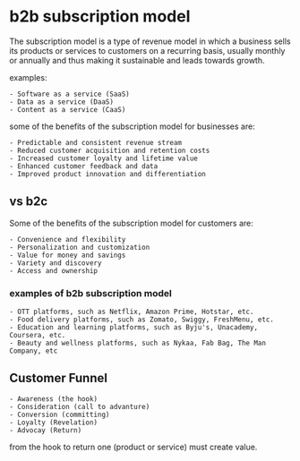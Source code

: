 # **b2b** subscription model

The subscription model is a type of revenue model in which a business sells its products or services to customers on a recurring basis, usually monthly or annually and thus making it sustainable and leads towards growth.

examples:

    - Software as a service (SaaS)
    - Data as a service (DaaS)
    - Content as a service (CaaS)

some of the benefits of the subscription model for businesses are:

    - Predictable and consistent revenue stream
    - Reduced customer acquisition and retention costs
    - Increased customer loyalty and lifetime value
    - Enhanced customer feedback and data
    - Improved product innovation and differentiation

## vs b2c

Some of the benefits of the subscription model for customers are:

    - Convenience and flexibility
    - Personalization and customization
    - Value for money and savings
    - Variety and discovery
    - Access and ownership

### examples of  **b2b** subscription model

    - OTT platforms, such as Netflix, Amazon Prime, Hotstar, etc.
    - Food delivery platforms, such as Zomato, Swiggy, FreshMenu, etc.
    - Education and learning platforms, such as Byju's, Unacademy, Coursera, etc.
    - Beauty and wellness platforms, such as Nykaa, Fab Bag, The Man Company, etc

## Customer Funnel

    - Awareness (the hook)
    - Consideration (call to advanture)
    - Conversion (committing)
    - Loyalty (Revelation)
    - Advocay (Return)

from the hook to return one (product or service) must create value.
